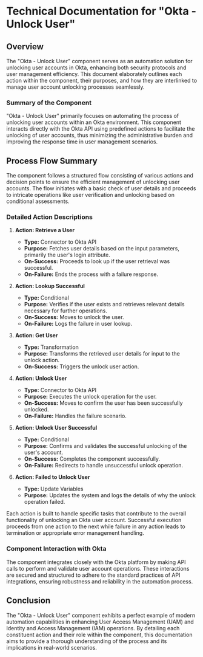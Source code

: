 # Technical Documentation for "Okta - Unlock User"

## Overview
The "Okta - Unlock User" component serves as an automation solution for unlocking user accounts in Okta, enhancing both security protocols and user management efficiency. This document elaborately outlines each action within the component, their purposes, and how they are interlinked to manage user account unlocking processes seamlessly.

### Summary of the Component
"Okta - Unlock User" primarily focuses on automating the process of unlocking user accounts within an Okta environment. This component interacts directly with the Okta API using predefined actions to facilitate the unlocking of user accounts, thus minimizing the administrative burden and improving the response time in user management scenarios.

## Process Flow Summary
The component follows a structured flow consisting of various actions and decision points to ensure the efficient management of unlocking user accounts. The flow initiates with a basic check of user details and proceeds to intricate operations like user verification and unlocking based on conditional assessments.

### Detailed Action Descriptions
1. **Action: Retrieve a User**
   - **Type:** Connector to Okta API
   - **Purpose:** Fetches user details based on the input parameters, primarily the user's login attribute.
   - **On-Success:** Proceeds to look up if the user retrieval was successful.
   - **On-Failure:** Ends the process with a failure response.

2. **Action: Lookup Successful**
   - **Type:** Conditional
   - **Purpose:** Verifies if the user exists and retrieves relevant details necessary for further operations.
   - **On-Success:** Moves to unlock the user.
   - **On-Failure:** Logs the failure in user lookup.

3. **Action: Get User**
   - **Type:** Transformation
   - **Purpose:** Transforms the retrieved user details for input to the unlock action.
   - **On-Success:** Triggers the unlock user action.

4. **Action: Unlock User**
   - **Type:** Connector to Okta API
   - **Purpose:** Executes the unlock operation for the user.
   - **On-Success:** Moves to confirm the user has been successfully unlocked.
   - **On-Failure:** Handles the failure scenario.

5. **Action: Unlock User Successful**
   - **Type:** Conditional
   - **Purpose:** Confirms and validates the successful unlocking of the user's account.
   - **On-Success:** Completes the component successfully.
   - **On-Failure:** Redirects to handle unsuccessful unlock operation.

6. **Action: Failed to Unlock User**
   - **Type:** Update Variables
   - **Purpose:** Updates the system and logs the details of why the unlock operation failed.

Each action is built to handle specific tasks that contribute to the overall functionality of unlocking an Okta user account. Successful execution proceeds from one action to the next while failure in any action leads to termination or appropriate error management handling.
### Component Interaction with Okta
The component integrates closely with the Okta platform by making API calls to perform and validate user account operations. These interactions are secured and structured to adhere to the standard practices of API integrations, ensuring robustness and reliability in the automation process.

## Conclusion
The "Okta - Unlock User" component exhibits a perfect example of modern automation capabilities in enhancing User Access Management (UAM) and Identity and Access Management (IAM) operations. By detailing each constituent action and their role within the component, this documentation aims to provide a thorough understanding of the process and its implications in real-world scenarios.

